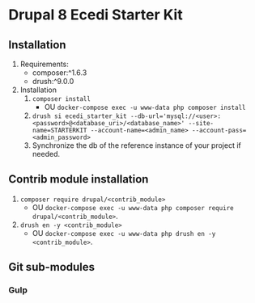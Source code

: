 # Drupal 8 Ecedi Starter Kit

## Installation

1. Requirements:
    * composer:^1.6.3
    * drush:^9.0.0
2. Installation
    1. `composer install`
        * OU `docker-compose exec -u www-data php composer install`
    2. `drush si ecedi_starter_kit --db-url='mysql://<user>:<password>@<database_uri>/<database_name>' --site-name=STARTERKIT --account-name=<admin_name> --account-pass=<admin_password>`
    3. Synchronize the db of the reference instance of your project if needed.


## Contrib module installation

1. `composer require drupal/<contrib_module>`
    * OU `docker-compose exec -u www-data php composer require drupal/<contrib_module>`.
2. `drush en -y <contrib_module>`
    * OU `docker-compose exec -u www-data php drush en -y <contrib_module>`.

## Git sub-modules

### Gulp




